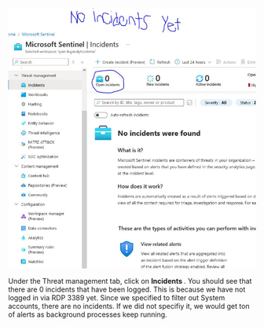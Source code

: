 <img src="/picturesv2/step17.JPG" width="600px" alt="no-incidents-yet">
<p>
  Under the Threat management tab, click on <b> Incidents </b>. You should see that there are 0 incidents that have been logged. This is because we have not logged in via RDP 3389 yet. Since we specified to filter out System accounts, there are no incidents. If we did not specifiy it, we would get ton of alerts as background processes keep running. 
</p>

